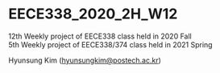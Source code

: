 # EECE338_2020_2H_W12

12th Weekly project of EECE338 class held in 2020 Fall  
5th Weekly project of EECE338/374 class held in 2021 Spring

Hyunsung Kim (hyunsungkim@postech.ac.kr)
